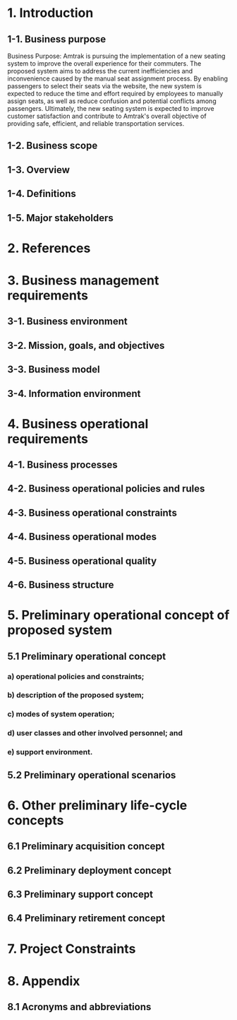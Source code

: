 # 1. Introduction
## 1-1. Business purpose
Business Purpose: Amtrak is pursuing the implementation of a new seating system to improve the overall experience for their commuters. The proposed system aims to address the current inefficiencies and inconvenience caused by the manual seat assignment process. By enabling passengers to select their seats via the website, the new system is expected to reduce the time and effort required by employees to manually assign seats, as well as reduce confusion and potential conflicts among passengers. Ultimately, the new seating system is expected to improve customer satisfaction and contribute to Amtrak's overall objective of providing safe, efficient, and reliable transportation services.
## 1-2. Business scope
## 1-3. Overview
## 1-4. Definitions
## 1-5. Major stakeholders
# 2. References
# 3. Business management requirements
## 3-1. Business environment
## 3-2. Mission, goals, and objectives
## 3-3. Business model
## 3-4. Information environment
# 4. Business operational requirements
## 4-1. Business processes
## 4-2. Business operational policies and rules
## 4-3. Business operational constraints
## 4-4. Business operational modes
## 4-5. Business operational quality
## 4-6. Business structure

# 5. Preliminary operational concept of proposed system

## 5.1 Preliminary operational concept

### a) operational policies and constraints;

### b) description of the proposed system;

### c) modes of system operation;

### d) user classes and other involved personnel; and

### e) support environment.

## 5.2 Preliminary operational scenarios

# 6. Other preliminary life-cycle concepts

## 6.1 Preliminary acquisition concept

## 6.2 Preliminary deployment concept

## 6.3 Preliminary support concept

## 6.4 Preliminary retirement concept

# 7. Project Constraints

# 8. Appendix

## 8.1 Acronyms and abbreviations

 
